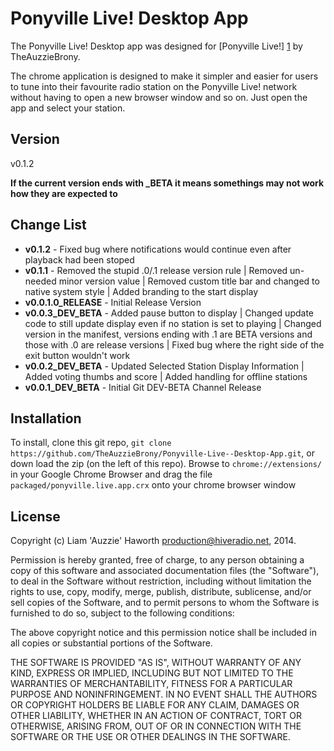 Ponyville Live! Desktop App
=========

The Ponyville Live! Desktop app was designed for [Ponyville Live!] [1] by TheAuzzieBrony.

The chrome application is designed to make it simpler and easier for users to tune into their favourite radio station on the Ponyville Live! network without having to open a new browser window and so on. Just open the app and select your station.

Version
----

v0.1.2

**If the current version ends with _BETA it means somethings may not work how they are expected to**

Change List
----

* **v0.1.2** - Fixed bug where notifications would continue even after playback had been stoped
* **v0.1.1** - Removed the stupid .0/.1 release version rule | Removed un-needed minor version value | Removed custom title bar and changed to native system style | Added branding to the start display
* **v0.0.1.0_RELEASE** - Initial Release Version
* **v0.0.3_DEV_BETA** - Added pause button to display | Changed update code to still update display even if no station is set to playing | Changed version in the manifest, versions ending with .1 are BETA versions and those with .0 are release versions | Fixed bug where the right side of the exit button wouldn't work
* **v0.0.2_DEV_BETA** - Updated Selected Station Display Information | Added voting thumbs and score | Added handling for offline stations 
* **v0.0.1_DEV_BETA** - Initial Git DEV-BETA Channel Release

Installation
--------------
To install, clone this git repo, ```git clone https://github.com/TheAuzzieBrony/Ponyville-Live--Desktop-App.git```, or down load the zip (on the left of this repo). Browse to ```chrome://extensions/``` in your Google Chrome Browser and drag the file ```packaged/ponyville.live.app.crx``` onto your chrome browser window


License
----

Copyright (c) Liam 'Auzzie' Haworth <production@hiveradio.net>, 2014.

Permission is hereby granted, free of charge, to any person obtaining a copy of this software and associated documentation files (the "Software"), to deal in the Software without restriction, including without limitation the rights to use, copy, modify, merge, publish, distribute, sublicense, and/or sell copies of the Software, and to permit persons to whom the Software is furnished to do so, subject to the following conditions:

The above copyright notice and this permission notice shall be included in all copies or substantial portions of the Software.

THE SOFTWARE IS PROVIDED "AS IS", WITHOUT WARRANTY OF ANY KIND, EXPRESS OR IMPLIED, INCLUDING BUT NOT LIMITED TO THE WARRANTIES OF MERCHANTABILITY, FITNESS FOR A PARTICULAR PURPOSE AND NONINFRINGEMENT. IN NO EVENT SHALL THE AUTHORS OR COPYRIGHT HOLDERS BE LIABLE FOR ANY CLAIM, DAMAGES OR OTHER LIABILITY, WHETHER IN AN ACTION OF CONTRACT, TORT OR OTHERWISE, ARISING FROM, OUT OF OR IN CONNECTION WITH THE SOFTWARE OR THE USE OR OTHER DEALINGS IN THE SOFTWARE.

[1]:https://ponyvillelive.com

